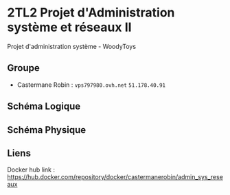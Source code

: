 # 2TL2 Projet d'Administration système et réseaux II 
Projet d'administration système - WoodyToys

## Groupe
- Castermane Robin : `vps797980.ovh.net` `51.178.40.91`

## Schéma Logique 

## Schéma Physique

## Liens

Docker hub link : https://hub.docker.com/repository/docker/castermanerobin/admin_sys_reseaux
